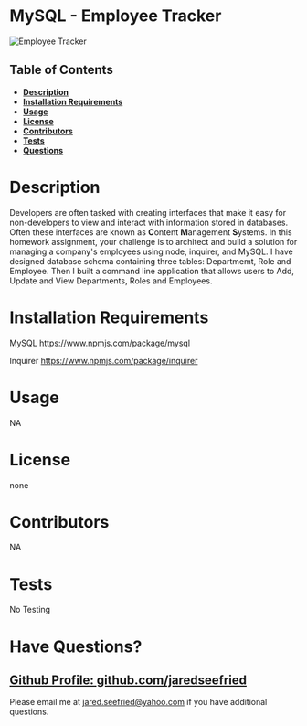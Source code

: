 # MySQL - Employee Tracker

![Employee Tracker](mysql-employee-tracker/Assets/Hnet-image.gif)

## Table of Contents

  * **[Description](#Description)**  
  * **[Installation Requirements](#Installation-Requirements)**  
  * **[Usage](#Usage)**  
  * **[License](#License)**    
  * **[Contributors](#Contributors)**  
  * **[Tests](#Tests)**  
  * **[Questions](#Questions)** 

# Description

Developers are often tasked with creating interfaces that make it easy for non-developers to view and interact with information stored in databases. Often these interfaces are known as **C**ontent **M**anagement **S**ystems. In this homework assignment, your challenge is to architect and build a solution for managing a company's employees using node, inquirer, and MySQL. I have designed database schema containing three tables: Departmemt, Role and Employee. Then I built a command line application that allows users to Add, Update and View Departments, Roles and Employees.

# Installation Requirements

MySQL
https://www.npmjs.com/package/mysql

Inquirer
https://www.npmjs.com/package/inquirer

# Usage

NA

# License 

none

# Contributors

NA

# Tests

No Testing

# Have Questions?

## [Github Profile: github.com/jaredseefried](https://github.com/jaredseefried "Title")

Please email me at jared.seefried@yahoo.com if you have additional questions. 
